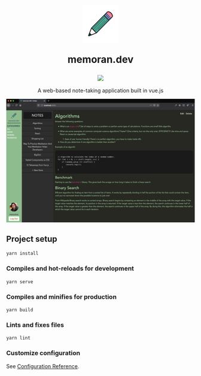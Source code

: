 <p align="center" style="margin:0;">
    <img src="./src/assets/pencil.png" style="width:20%;">
    <p align="center" style="font-size:26px;font-weight:bolder">memoran.dev</p>
</p>

<p align="center" style="margin:0;">
    <img src="https://img.shields.io/badge/License-MIT-green.svg">
</p>

<p align="center">
    A web-based note-taking application built in vue.js
</p>

![Screenshot](./src/assets/memoranDEV.png)

## Project setup
```
yarn install
```

### Compiles and hot-reloads for development
```
yarn serve
```

### Compiles and minifies for production
```
yarn build
```

### Lints and fixes files
```
yarn lint
```

### Customize configuration
See [Configuration Reference](https://cli.vuejs.org/config/).
